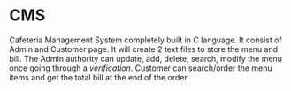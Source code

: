 # CMS
Cafeteria Management System completely built in C language.
It consist of Admin and Customer page. It will create 2 text files to store the menu and bill. The Admin authority can update, add, delete, search, modify the menu once going through a *verification*. Customer can search/order the menu items and get the total bill at the end of the order.

